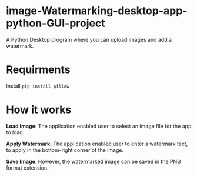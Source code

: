 # image-Watermarking-desktop-app-python-GUI-project
A Python Desktop program where you can upload images and add a watermark.

# Requirments 
Install `pip install pillow`

# How it works 
**Load Image**: The application enabled user to select an image file for the app to load.

**Apply Watermark**: The application enabled user to enter a watermark text, to apply in the bottom-right corner of the image.

**Save Image**: However, the watermarked image can be saved in the PNG format extension.
